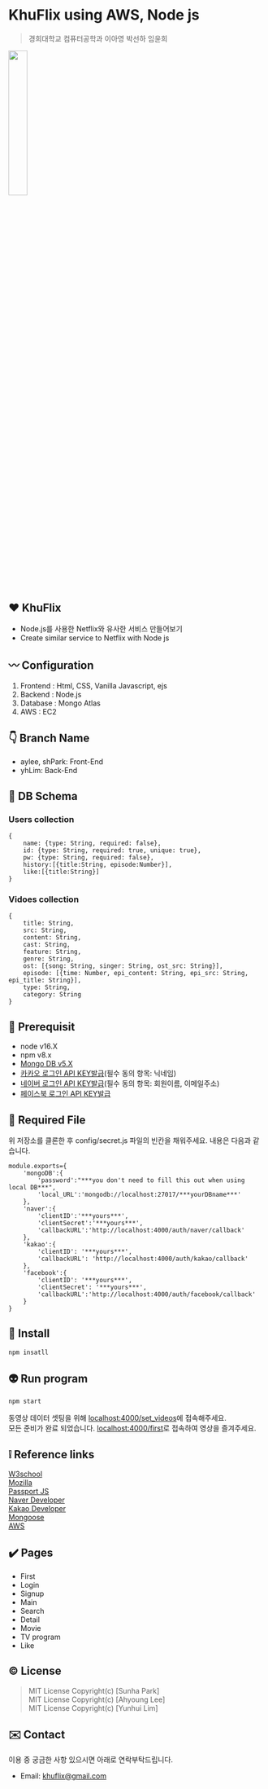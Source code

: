 # KhuFlix using AWS, Node js
> 경희대학교 컴퓨터공학과 이아영 박선하 임윤희

<img src="/uploads/fc33f0c989bfb6ebfd5049a5346ad4ba/KHUFLIX.PNG" width=27%/>


## :heart: KhuFlix
- Node.js를 사용한 Netflix와 유사한 서비스 만들어보기 
- Create similar service to Netflix with Node js

## :wavy_dash: Configuration
1. Frontend : Html, CSS, Vanilla Javascript, ejs
2. Backend : Node.js
3. Database : Mongo Atlas
4. AWS : EC2

## :point_down: Branch Name
- aylee, shPark: Front-End
- yhLim: Back-End

## :scroll: DB Schema
### Users collection
```
{
    name: {type: String, required: false},
    id: {type: String, required: true, unique: true},
    pw: {type: String, required: false}, 
    history:[{title:String, episode:Number}], 
    like:[{title:String}] 
}
```
### Vidoes collection
```
{
    title: String,
    src: String, 
    content: String,
    cast: String,
    feature: String,
    genre: String,
    ost: [{song: String, singer: String, ost_src: String}],
    episode: [{time: Number, epi_content: String, epi_src: String, epi_title: String}],
    type: String, 
    category: String 
}
```

## :banana: Prerequisit
- node v16.X<br>
- npm v8.x<br>
- <a href="https://www.mongodb.com/try/download/enterprise">Mongo DB v5.X</a><br>
- <a href="https://developers.kakao.com/console/app">카카오 로그인 API KEY발급</a>(필수 동의 항목: 닉네임)<br>
- <a href="https://developers.naver.com/apps/#/register">네이버 로그인 API KEY발급</a>(필수 동의 항목: 회원이름, 이메일주소)<br>
- <a href="https://developers.facebook.com/docs/facebook-login/">페이스북 로그인 API KEY발급</a>

## :monkey: Required File
위 저장소를 클론한 후 config/secret.js 파일의 빈칸을 채워주세요. 내용은 다음과 같습니다.
```
module.exports={
    'mongoDB':{
        'password':"***you don't need to fill this out when using local DB***",
        'local_URL':'mongodb://localhost:27017/***yourDBname***'
    },
    'naver':{
        'clientID':'***yours***',
        'clientSecret':'***yours***',
        'callbackURL':'http://localhost:4000/auth/naver/callback'
    },
    'kakao':{
        'clientID': '***yours***',
        'callbackURL': 'http://localhost:4000/auth/kakao/callback'
    },
    'facebook':{
        'clientID': '***yours***',
        'clientSecret': '***yours***',
        'callbackURL':'http://localhost:4000/auth/facebook/callback'
    }
}
```

## :star2: Install
```sh
npm insatll
```

## :alien: Run program
```sh
npm start
```
동영상 데이터 셋팅을 위해 <a href="http://localhost:4000/set_videos">localhost:4000/set_videos</a>에 접속해주세요.<br>
모든 준비가 완료 되었습니다. <a href="http://localhost:4000/first">localhost:4000/first</a>로 접속하여 영상을 즐겨주세요.


## :grey_exclamation: Reference links
<a href="https://www.w3schools.com/">W3school</a><br>
<a href="https://developer.mozilla.org/ko/docs/Mozilla">Mozilla</a><br>
<a href="http://www.passportjs.org/">Passport JS</a><br>
<a href="https://developers.naver.com/main/">Naver Developer</a><br>
<a href="https://developers.kakao.com/">Kakao Developer</a><br>
<a href="https://mongoosejs.com/">Mongoose</a><br>
<a href="https://aws.amazon.com/free/?trk=ps_a134p000003yHYmAAM&trkCampaign=acq_paid_search_brand&sc_channel=PS&sc_campaign=acquisition_KR&sc_publisher=Google&sc_category=Core-Main&sc_country=KR&sc_geo=APAC&sc_outcome=acq&sc_detail=aws&sc_content=Brand_Core_aws_e&sc_segment=444218215904&sc_medium=ACQ-P|PS-GO|Brand|Desktop|SU|Core-Main|Core|KR|EN|Text&s_kwcid=AL!4422!3!444218215904!e!!g!!aws&ef_id=Cj0KCQiAqbyNBhC2ARIsALDwAsDK3D5JI3YOpoI3HUBy3nGyWe-N5Dr0FLUGNXLk7DEtpO3vOcfcQDgaAtodEALw_wcB:G:s&s_kwcid=AL!4422!3!444218215904!e!!g!!aws&all-free-tier.sort-by=item.additionalFields.SortRank&all-free-tier.sort-order=asc&awsf.Free%20Tier%20Types=*all&awsf.Free%20Tier%20Categories=*all">AWS</a>

## :heavy_check_mark: Pages
- First
- Login
- Signup
- Main
- Search
- Detail
- Movie
- TV program
- Like

## © License
> MIT License Copyright(c) [Sunha Park]<br>
> MIT License Copyright(c) [Ahyoung Lee]<br>
> MIT License Copyright(c) [Yunhui Lim]

## :envelope: Contact
이용 중 궁금한 사항 있으시면 아래로 연락부탁드립니다.
- Email: khuflix@gmail.com